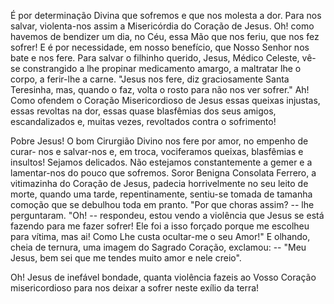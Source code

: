 É por determinação Divina que sofremos e que nos molesta a dor. Para nos salvar, violenta-nos assim a Misericórdia do Coração de Jesus. Oh! como havemos de bendizer um dia, no Céu, essa Mão que nos feriu, que nos fez sofrer! E é por necessidade, em nosso benefício, que Nosso Senhor nos bate e nos fere. Para salvar o filhinho querido, Jesus, Médico Celeste, vê-se constrangido a lhe propinar medicamento amargo, a maltratar lhe o corpo, a ferir-lhe a carne. "Jesus nos fere, diz graciosamente Santa Teresinha, mas, quando o faz, volta o rosto para não nos ver sofrer." Ah! Como ofendem o Coração Misericordioso de Jesus essas queixas injustas, essas revoltas na dor, essas quase blasfêmias dos seus amigos, escandalizados e, muitas vezes, revoltados contra o sofrimento!

Pobre Jesus! O bom Cirurgião Divino nos fere por amor, no empenho de curar- nos e salvar-nos e, em troca, vociferamos queixas, blasfêmias e insultos! Sejamos delicados. Não estejamos constantemente a gemer e a lamentar-nos do pouco que sofremos. Soror Benigna Consolata Ferrero, a vitimazinha do Coração de Jesus, padecia horrivelmente no seu leito de morte, quando uma tarde, repentinamente, sentiu-se tomada de tamanha comoção que se debulhou toda em pranto. "Por que choras assim? -- lhe perguntaram. "Oh! -- respondeu, estou vendo a violência que Jesus se está fazendo para me fazer sofrer! Ele foi a isso forçado porque me escolheu para vítima, mas ai! Como Lhe custa ocultar-me o seu Amor!" E olhando, cheia de ternura, uma imagem do Sagrado Coração, exclamou: -- "Meu Jesus, bem sei que me tendes muito amor e nele creio".

Oh! Jesus de inefável bondade, quanta violência fazeis ao Vosso Coração misericordioso para nos deixar a sofrer neste exílio da terra!